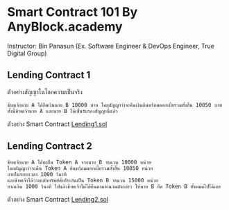 # Smart Contract 101 By AnyBlock.academy

Instructor: Bin Panasun (Ex. Software Engineer & DevOps Engineer, True Digital Group)

## Lending Contract 1

ตัวอย่างสัญญาในโลกความเป็นจริง

```
ข้าพเจ้านาย A ได้ยืมเงินนาย B 10000 บาท โดยสัญญาว่าจะคืนเงินต้นพร้อมดอกเบี้ยรวมทั้งสิ้น 10050 บาท
ทั้งนี้ข้าพเจ้านาย A และนาย B ได้เซ็นรับรองสัญญานี้แล้ว
```

ตัวอย่าง Smart Contract
[Lending1.sol](contract/Lending1.sol)
    
## Lending Contract 2

```
ข้าพเจ้านาย A ได้ขอยืม Token A จากนาย B จำนวน 10000 หน่วย
โดยสัญญาว่าจะคืน Token A ต้นพร้อมดอกเบี้ยรวมทั้งสิ้น 10050 หน่วย
ภายในระยะเวลา 1000 วินาที
และข้าพเจ้าได้วางหลักทรัพย์ค้ำประกันเป็น Token B จำนวน 15000 หน่วย
หากเกิน 1000 วินาที ไปแล้วข้าพเจ้าไม่ได้คืนตามจำนวนดังกล่าว ให้นาย B ยึด Token B ทั้งหมดไปได้เลย
```

ตัวอย่าง Smart Contract
[Lending2.sol](contract/Lending2.sol)
